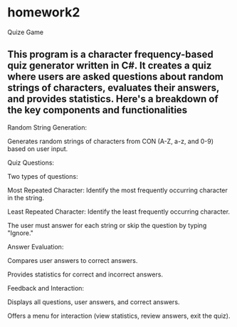 # homework2
Quize Game 

## This program is a character frequency-based quiz generator written in C#. It creates a quiz where users are asked questions about random strings of characters, evaluates their answers, and provides statistics. Here's a breakdown of the key components and functionalities

Random String Generation:

Generates random strings of characters from CON (A-Z, a-z, and 0-9) based on user input.

Quiz Questions:

Two types of questions:

Most Repeated Character: Identify the most frequently occurring character in the string.

Least Repeated Character: Identify the least frequently occurring character.

The user must answer for each string or skip the question by typing "Ignore."

Answer Evaluation:

Compares user answers to correct answers.

Provides statistics for correct and incorrect answers.

Feedback and Interaction:

Displays all questions, user answers, and correct answers.

Offers a menu for interaction (view statistics, review answers, exit the quiz).
